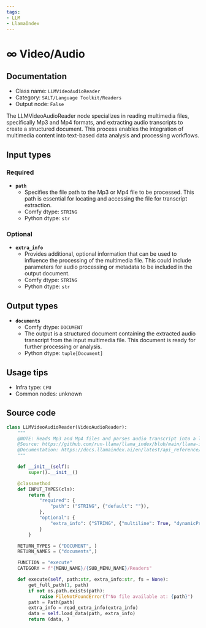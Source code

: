 ```yaml
---
tags:
- LLM
- LlamaIndex
---
```


# ∞ Video/Audio
## Documentation
- Class name: `LLMVideoAudioReader`
- Category: `SALT/Language Toolkit/Readers`
- Output node: `False`

The LLMVideoAudioReader node specializes in reading multimedia files, specifically Mp3 and Mp4 formats, and extracting audio transcripts to create a structured document. This process enables the integration of multimedia content into text-based data analysis and processing workflows.
## Input types
### Required
- **`path`**
    - Specifies the file path to the Mp3 or Mp4 file to be processed. This path is essential for locating and accessing the file for transcript extraction.
    - Comfy dtype: `STRING`
    - Python dtype: `str`
### Optional
- **`extra_info`**
    - Provides additional, optional information that can be used to influence the processing of the multimedia file. This could include parameters for audio processing or metadata to be included in the output document.
    - Comfy dtype: `STRING`
    - Python dtype: `str`
## Output types
- **`documents`**
    - Comfy dtype: `DOCUMENT`
    - The output is a structured document containing the extracted audio transcript from the input multimedia file. This document is ready for further processing or analysis.
    - Python dtype: `tuple[Document]`
## Usage tips
- Infra type: `CPU`
- Common nodes: unknown


## Source code
```python
class LLMVideoAudioReader(VideoAudioReader):
    """
    @NOTE: Reads Mp3 and Mp4 files and parses audio transcript into a llama_index Document
    @Source: https://github.com/run-llama/llama_index/blob/main/llama-index-integrations/readers/llama-index-readers-file/llama_index/readers/file/video_audio/base.py
    @Documentation: https://docs.llamaindex.ai/en/latest/api_reference/readers/file/#llama_index.readers.file.VideoAudioReader
    """

    def __init__(self):
        super().__init__()

    @classmethod
    def INPUT_TYPES(cls):
        return {
            "required": {
                "path": ("STRING", {"default": ""}),
            },
            "optional": {
                "extra_info": ("STRING", {"multiline": True, "dynamicPrompts": False, "default": "{}"}),
            }
        }

    RETURN_TYPES = ("DOCUMENT", )
    RETURN_NAMES = ("documents",)

    FUNCTION = "execute"
    CATEGORY = f"{MENU_NAME}/{SUB_MENU_NAME}/Readers"

    def execute(self, path:str, extra_info:str, fs = None):
        get_full_path(1, path)
        if not os.path.exists(path):
            raise FileNotFoundError(f"No file available at: {path}")
        path = Path(path)
        extra_info = read_extra_info(extra_info)
        data = self.load_data(path, extra_info)
        return (data, )

```
